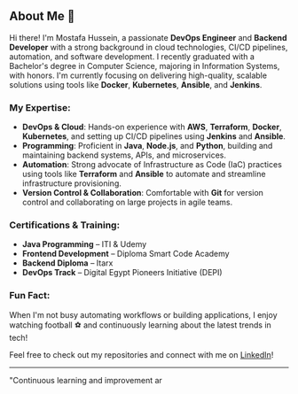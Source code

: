 ## About Me 👋

Hi there! I'm Mostafa Hussein, a passionate **DevOps Engineer** and **Backend Developer** with a strong background in cloud technologies, CI/CD pipelines, automation, and software development. I recently graduated with a Bachelor's degree in Computer Science, majoring in Information Systems, with honors. I'm currently focusing on delivering high-quality, scalable solutions using tools like **Docker**, **Kubernetes**, **Ansible**, and **Jenkins**.

### My Expertise:

- **DevOps & Cloud**: Hands-on experience with **AWS**, **Terraform**, **Docker**, **Kubernetes**, and setting up CI/CD pipelines using **Jenkins** and **Ansible**.
- **Programming**: Proficient in **Java**, **Node.js**, and **Python**, building and maintaining backend systems, APIs, and microservices.
- **Automation**: Strong advocate of Infrastructure as Code (IaC) practices using tools like **Terraform** and **Ansible** to automate and streamline infrastructure provisioning.
- **Version Control & Collaboration**: Comfortable with **Git** for version control and collaborating on large projects in agile teams.
  
### Certifications & Training:

- **Java Programming** – ITI & Udemy
- **Frontend Development** – Diploma Smart Code Academy
- **Backend Diploma** – Itarx
- **DevOps Track** – Digital Egypt Pioneers Initiative (DEPI)

### Fun Fact:

When I'm not busy automating workflows or building applications, I enjoy watching football ⚽ and continuously learning about the latest trends in tech!

Feel free to check out my repositories and connect with me on [LinkedIn](https://www.linkedin.com/in/mostafa-hussein-7a970321b/)!

---
"Continuous learning and improvement ar
